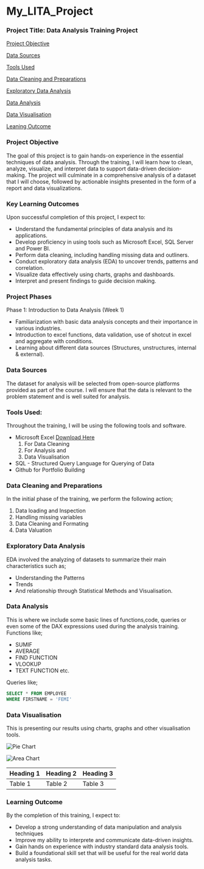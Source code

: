 # My_LITA_Project

### Project Title: Data Analysis Training Project

[Project Objective](#project-overview)

[Data Sources](#data-sources)

[Tools Used](#tools-used)

[Data Cleaning and Preparations](#data-cleaning-and-preparations)

[Exploratory Data Analysis](#exploratory-data-analysis)

[Data Analysis](#data-analysis)

[Data Visualisation](#data-analysis)

[Leaning Outcome](#learning-outcome)

### Project Objective
The goal of this project is to gain hands-on experience in the essential techniques of data analysis. Through the training, I will learn how to clean, analyze, visualize, and interpret data to support data-driven decision-making. The project will culminate in a comprehensive analysis of a dataset that I will choose, followed by actionable insights presented in the form of a report and data visualizations.

### Key Learning Outcomes
Upon successful completion of this project, I expect to:
- Understand the fundamental principles of data analysis and its applications.
- Develop proficiency in using tools such as Microsoft Excel, SQL Server and Power BI.
- Perform data cleaning, including handling missing data and outliners.
- Conduct exploratory data analysis (EDA) to uncover trends, patterns and correlation.
- Visualize data effectively using charts, graphs and dashboards.
- Interpret and present findings to guide decision making.

### Project Phases
Phase 1: Introduction to Data Analysis (Week 1)
- Familiarization with basic data analysis concepts and their importance in various industries.
- Introduction to excel functions, data validation, use of shotcut in excel and aggregate with conditions.
- Learning about different data sources (Structures, unstructures, internal & external).

### Data Sources
The dataset for analysis will be selected from open-source platforms provided as part of the course. I will ensure that the data is relevant to the problem statement and is well suited for analysis.

### Tools Used:
Throughout the training, I will be using the following tools and software.

- Microsoft Excel [Download Here](https://www.microsoft.com)
    1. For Data Cleaning
    2. For Analysis and
    3. Data Visualisation
- SQL - Structured Query Language for Querying of Data
- Github for Portfolio Building

### Data Cleaning and Preparations
In the initial phase of the training, we perform the following action;
1. Data loading and Inspection
2. Handling missing variables
3. Data Cleaning and Formating
4. Data Valuation

### Exploratory Data Analysis
EDA involved the analyzing of datasets to summarize their main characteristics such as;
 - Understanding the Patterns
 - Trends
 - And relationship through Statistical Methods and Visualisation.

### Data Analysis
This is where we include some basic lines of functions,code, queries or even some of the DAX expressions used during the analysis training.
Functions like;
- SUMIF
- AVERAGE
- FIND FUNCTION
- VLOOKUP
- TEXT FUNCTION etc.

Queries like;
```SQL
SELECT * FROM EMPLOYEE
WHERE FIRSTNAME = 'FEMI'
```
### Data Visualisation
This is presenting our results using charts, graphs and other visualisation tools.

![Pie Chart](https://github.com/user-attachments/assets/dc9374d5-2813-41ed-81c2-58f6fc0d2883)


![Area Chart](https://github.com/user-attachments/assets/12824fd2-145d-41fb-b558-7cbea7f33cd9)



|Heading 1|Heading 2|Heading 3|
|---------|---------|---------|
|Table 1|Table 2|Table 3|

### Learning Outcome
By the completion of this training, I expect to:
- Develop a strong understanding of data manipulation and analysis techniques
- Improve my ability to interprete and communicate data-driven insights.
- Gain hands on experience with industry standard data analysis tools.
- Build a foundational skill set that will be useful for the real world data analysis tasks.
